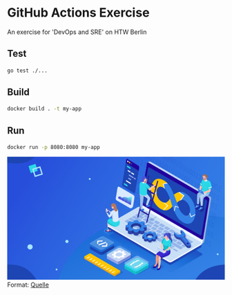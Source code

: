 # GitHub Actions Exercise

An exercise for 'DevOps and SRE' on HTW Berlin

## Test

```bash
go test ./...
```

## Build

```bash
docker build . -t my-app
```

## Run

```bash
docker run -p 8080:8080 my-app
```

![Fancy Image](/images/devops.png)
Format: [Quelle](https://assets.t3n.sc/magazin/wp-content/uploads/2019/04/Devops-Irina-Strelnikova-Shutterstock.png?auto=format&h=&ixlib=php-2.3.0&w=)
